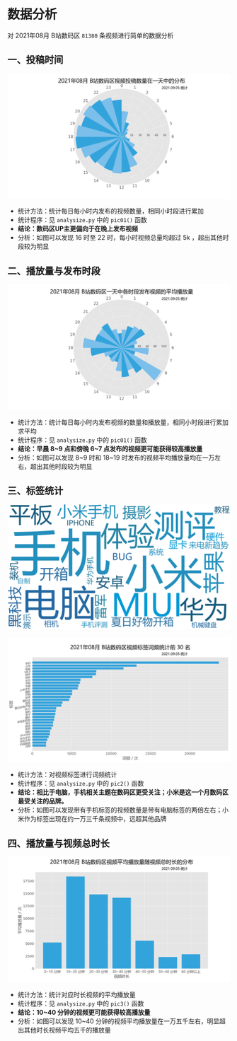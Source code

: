 # 数据分析

对 2021年08月 B站数码区 `81380` 条视频进行简单的数据分析

## 一、投稿时间

![pic0](analysize/pic0.png)

- 统计方法：统计每日每小时内发布的视频数量，相同小时段进行累加
- 统计程序：见 `analysize.py` 中的 `pic01()` 函数
- **结论：数码区UP主更偏向于在晚上发布视频**
- 分析：如图可以发现 16 时至 22 时，每小时视频总量均超过 5k ，超出其他时段较为明显

## 二、播放量与发布时段

![pic1](analysize/pic1.png)

- 统计方法：统计每日每小时内发布视频的数量和播放量，相同小时段进行累加求平均
- 统计程序：见 `analysize.py` 中的 `pic01()` 函数
- **结论：早晨 8~9 点和傍晚 6~7 点发布的视频更可能获得较高播放量**
- 分析：如图可以发现 8~9 时和 18~19 时发布的视频平均播放量均在一万左右，超出其他时段较为明显

## 三、标签统计

<img src="analysize/pic2-1.png" alt="pic2" style="zoom:50%;" />

![pic2](analysize/pic2-0.png)

- 统计方法：对视频标签进行词频统计
- 统计程序：见 `analysize.py` 中的 `pic2()` 函数
- **结论：相比于电脑，手机相关主题在数码区更受关注；小米是这一个月数码区最受关注的品牌。**
- 分析：如图可以发现带有手机标签的视频数量是带有电脑标签的两倍左右；小米作为标签出现在约一万三千条视频中，远超其他品牌

## 四、播放量与视频总时长

![pic3](analysize/pic3.png)

- 统计方法：统计对应时长视频的平均播放量
- 统计程序：见 `analysize.py` 中的 `pic3()` 函数
- **结论：10~40 分钟的视频更可能获得较高播放量**
- 分析：如图可以发现 10~40 分钟的视频平均播放量在一万五千左右，明显超出其他时长视频平均五千的播放量
